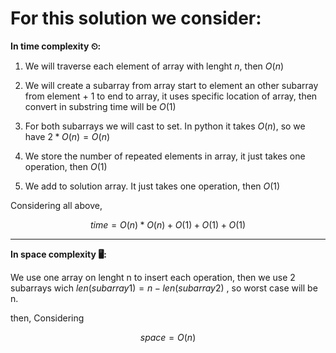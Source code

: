 # **For this solution we consider:**

**In time complexity ⏲:**

1. We will traverse each element of array with lenght $n$, then $O(n)$

2. We will create a subarray from array start to element an
other subarray from element + 1 to end to array, it uses specific location
of array, then convert in substring time will be $O(1)$

3. For both subarrays we will cast to set. In python it takes $O(n)$, so we have
$2*O(n) = O(n)$

4. We store the number of repeated elements in array, it just takes one
operation, then $O(1)$

5. We add to solution array. It just takes one operation, then $O(1)$

Considering all above,

$$time = O(n) * O(n) + O(1) + O(1) + O(1)$$


---


**In space complexity 🖥:**

We use one array on lenght n to insert each operation, then we use
2 subarrays wich $len(subarray1) = n - len(subarray2)$ , so worst case
will be n.

then, Considering

$$space = O(n)$$